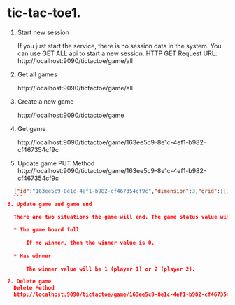 # tic-tac-toe1. 

1. Start new session

    If you just start the service, there is no session data in the system. You can use GET ALL api to start a new session.
    HTTP GET Request URL: http://localhost:9090/tictactoe/game/all
    
2. Get all games

	http://localhost:9090/tictactoe/game/all
3. Create a new game

	http://localhost:9090/tictactoe/game
4. Get game

	http://localhost:9090/tictactoe/game/163ee5c9-8e1c-4ef1-b982-cf467354cf9c
5. Update game
  PUT Method
	http://localhost:9090/tictactoe/game/163ee5c9-8e1c-4ef1-b982-cf467354cf9c
  ```json
	{"id":"163ee5c9-8e1c-4ef1-b982-cf467354cf9c","dimension":3,"grid":[[1,0,0],[0,0,0],[0,0,0]]}
	```
  6. Update game and game end

	There are two situations the game will end. The game status value will be END.
	
	* The game board full
	
		If no winner, then the winner value is 0.
	
	* Has winner
	
		The winner value will be 1 (player 1) or 2 (player 2).

7. Delete game
	Delete Method
	http://localhost:9090/tictactoe/game/163ee5c9-8e1c-4ef1-b982-cf467354cf9c
	
